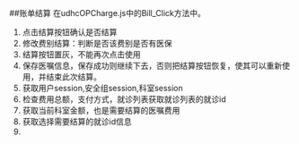 ##账单结算
	在udhcOPCharge.js中的Bill_Click方法中。
1. 点击结算按钮确认是否结算
2. 修改费别结算：判断是否该费别是否有医保
3. 结算按钮置灰，不能再次点击使用
4. 保存医嘱信息，保存成功则继续下去，否则把结算按钮恢复，使其可以重新使用，并结束此次结算。
5. 获取用户session,安全组session,科室session
6. 检查费用总额，支付方式，就诊列表获取就诊列表的就诊id
7. 获取当前科室金额，也是需要结算的医嘱费用
8. 获取选择需要结算的就诊id信息
9. 